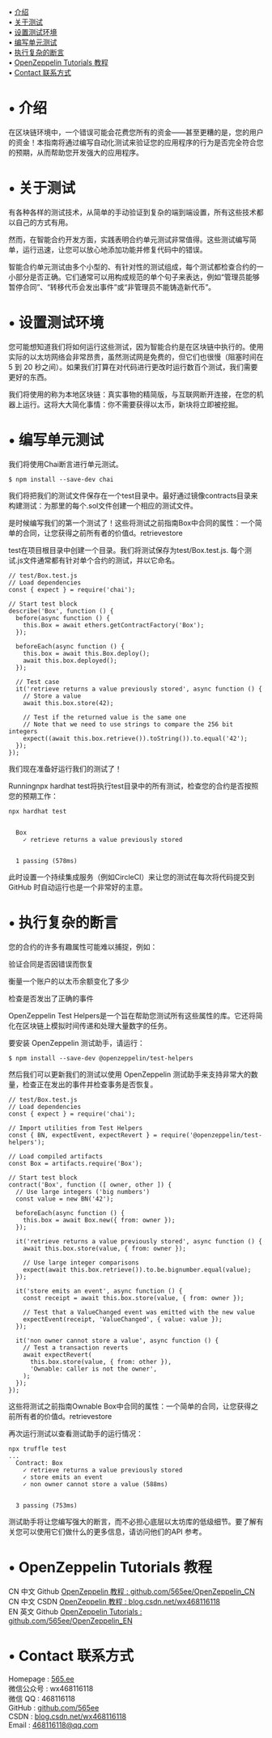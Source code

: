 • [介绍](#index1)  
• [关于测试](#index2)  
• [设置测试环境](#index3)  
• [编写单元测试](#index4)  
• [执行复杂的断言](#index5)   
• [OpenZeppelin Tutorials 教程](#index98)   
• [Contact 联系方式](#index99) 

# <span id='index1'>• 介绍</span>  
在区块链环境中，一个错误可能会花费您所有的资金——甚至更糟的是，您的用户的资金！本指南将通过编写自动化测试来验证您的应用程序的行为是否完全符合您的预期，从而帮助您开发强大的应用程序。

# <span id='index2'>• 关于测试</span>  
有各种各样的测试技术，从简单的手动验证到复杂的端到端设置，所有这些技术都以自己的方式有用。

然而，在智能合约开发方面，实践表明合约单元测试非常值得。这些测试编写简单，运行迅速，让您可以放心地添加功能并修复代码中的错误。

智能合约单元测试由多个小型的、有针对性的测试组成，每个测试都检查合约的一小部分是否正确。它们通常可以用构成规范的单个句子来表达，例如“管理员能够暂停合同”、“转移代币会发出事件”或“非管理员不能铸造新代币”。

# <span id='index3'>• 设置测试环境</span>  
您可能想知道我们将如何运行这些测试，因为智能合约是在区块链中执行的。使用实际的以太坊网络会非常昂贵，虽然测试网是免费的，但它们也很慢（阻塞时间在 5 到 20 秒之间）。如果我们打算在对代码进行更改时运行数百个测试，我们需要更好的东西。

我们将使用的称为本地区块链：真实事物的精简版，与互联网断开连接，在您的机器上运行。这将大大简化事情：你不需要获得以太币，新块将立即被挖掘。

# <span id='index4'>• 编写单元测试</span>  
我们将使用Chai断言进行单元测试。

```
$ npm install --save-dev chai
```

我们将把我们的测试文件保存在一个test目录中。最好通过镜像contracts目录来构建测试：为那里的每个.sol文件创建一个相应的测试文件。

是时候编写我们的第一个测试了！这些将测试之前指南Box中合同的属性：一个简单的合同，让您获得之前所有者的价值d。retrievestore

test在项目根目录中创建一个目录。我们将测试保存为test/Box.test.js. 每个测试.js文件通常都有针对单个合约的测试，并以它命名。
```
// test/Box.test.js
// Load dependencies
const { expect } = require('chai');

// Start test block
describe('Box', function () {
  before(async function () {
    this.Box = await ethers.getContractFactory('Box');
  });

  beforeEach(async function () {
    this.box = await this.Box.deploy();
    await this.box.deployed();
  });

  // Test case
  it('retrieve returns a value previously stored', async function () {
    // Store a value
    await this.box.store(42);

    // Test if the returned value is the same one
    // Note that we need to use strings to compare the 256 bit integers
    expect((await this.box.retrieve()).toString()).to.equal('42');
  });
});
```

我们现在准备好运行我们的测试了！

Runningnpx hardhat test将执行test目录中的所有测试，检查您的合约是否按照您的预期工作：
```
npx hardhat test


  Box
    ✓ retrieve returns a value previously stored


  1 passing (578ms)
```
此时设置一个持续集成服务（例如CircleCI）来让您的测试在每次将代码提交到 GitHub 时自动运行也是一个非常好的主意。

# <span id='index5'>• 执行复杂的断言</span>  
您的合约的许多有趣属性可能难以捕捉，例如：

验证合同是否因错误而恢复

衡量一个账户的以太币余额变化了多少

检查是否发出了正确的事件

OpenZeppelin Test Helpers是一个旨在帮助您测试所有这些属性的库。它还将简化在区块链上模拟时间传递和处理大量数字的任务。

要安装 OpenZeppelin 测试助手，请运行：
```
$ npm install --save-dev @openzeppelin/test-helpers
```
然后我们可以更新我们的测试以使用 OpenZeppelin 测试助手来支持非常大的数量，检查正在发出的事件并检查事务是否恢复。
```
// test/Box.test.js
// Load dependencies
const { expect } = require('chai');

// Import utilities from Test Helpers
const { BN, expectEvent, expectRevert } = require('@openzeppelin/test-helpers');

// Load compiled artifacts
const Box = artifacts.require('Box');

// Start test block
contract('Box', function ([ owner, other ]) {
  // Use large integers ('big numbers')
  const value = new BN('42');

  beforeEach(async function () {
    this.box = await Box.new({ from: owner });
  });

  it('retrieve returns a value previously stored', async function () {
    await this.box.store(value, { from: owner });

    // Use large integer comparisons
    expect(await this.box.retrieve()).to.be.bignumber.equal(value);
  });

  it('store emits an event', async function () {
    const receipt = await this.box.store(value, { from: owner });

    // Test that a ValueChanged event was emitted with the new value
    expectEvent(receipt, 'ValueChanged', { value: value });
  });

  it('non owner cannot store a value', async function () {
    // Test a transaction reverts
    await expectRevert(
      this.box.store(value, { from: other }),
      'Ownable: caller is not the owner',
    );
  });
});
```

这些将测试之前指南Ownable Box中合同的属性：一个简单的合同，让您获得之前所有者的价值d。retrievestore

再次运行测试以查看测试助手的运行情况：
```
npx truffle test
...
  Contract: Box
    ✓ retrieve returns a value previously stored
    ✓ store emits an event
    ✓ non owner cannot store a value (588ms)


  3 passing (753ms)
```

测试助手将让您编写强大的断言，而不必担心底层以太坊库的低级细节。要了解有关您可以使用它们做什么的更多信息，请访问他们的API 参考。

# <span id='index98'>• OpenZeppelin Tutorials 教程</span>  
CN 中文 Github  [OpenZeppelin 教程 : github.com/565ee/OpenZeppelin_CN](https://github.com/565ee/OpenZeppelin_CN)  
CN 中文 CSDN    [OpenZeppelin 教程 : blog.csdn.net/wx468116118](https://blog.csdn.net/wx468116118/category_11997496.html)  
EN 英文 Github  [OpenZeppelin Tutorials : github.com/565ee/OpenZeppelin_EN](https://github.com/565ee/OpenZeppelin_EN)  

# <span id='index99'>• Contact 联系方式</span>  
Homepage : [565.ee](https://565.ee)  
微信公众号 : wx468116118  
微信 QQ   : 468116118  
GitHub   : [github.com/565ee](https://github.com/565ee)   
CSDN     : [blog.csdn.net/wx468116118](https://blog.csdn.net/wx468116118)  
Email    : 468116118@qq.com
